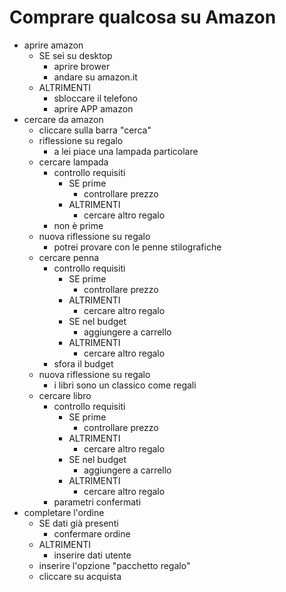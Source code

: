 # Comprare qualcosa su Amazon

- aprire amazon
    - SE sei su desktop
        - aprire brower
        - andare su amazon.it
    - ALTRIMENTI
        - sbloccare il telefono
        - aprire APP amazon
- cercare da amazon
    - cliccare sulla barra "cerca"
    - riflessione su regalo
        - a lei piace una lampada particolare
    - cercare lampada
        - controllo requisiti
            - SE prime
                - controllare prezzo
            - ALTRIMENTI
                - cercare altro regalo
        - non è prime
    - nuova riflessione su regalo
        - potrei provare con le penne stilografiche
    - cercare penna
        - controllo requisiti
            - SE prime
                - controllare prezzo
            - ALTRIMENTI
                - cercare altro regalo
            - SE nel budget
                - aggiungere a carrello
            - ALTRIMENTI
                - cercare altro regalo
        - sfora il budget
    - nuova riflessione su regalo
        - i libri sono un classico come regali
    - cercare libro
        - controllo requisiti
            - SE prime
                - controllare prezzo
            - ALTRIMENTI
                - cercare altro regalo
            - SE nel budget
                - aggiungere a carrello
            - ALTRIMENTI
                - cercare altro regalo
        - parametri confermati
- completare l'ordine
    - SE dati già presenti
        - confermare ordine
    - ALTRIMENTI
        - inserire dati utente
    - inserire l'opzione "pacchetto regalo"
    - cliccare su acquista